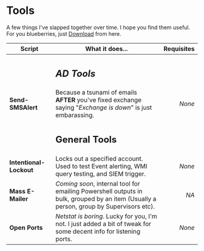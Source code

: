 # Tools
A few things I've slapped together over time.  I hope you find them useful.
For you blueberries, just [Download](https://github.com/BlueTeamNinja/Tools/archive/master.zip "The path to greatness")  from here.  

**Script** | What it does... | Requisites
---|---|---:
||<h2> *AD Tools* |
**Send-SMSAlert** | Because a tsunami of emails **AFTER** you've fixed exchange saying "*Exchange is down*" is just embarassing.  | *None*
||<h2> General Tools|
**Intentional-Lockout** |  Locks out a specified account.  Used to test Event alerting, WMI query testing, and SIEM trigger. | *None*
**Mass E-Mailer** | *Coming soon*, internal tool for emailing Powershell outputs in bulk, grouped by an item (Usually a person, group by Supervisors etc).  | *NA*
**Open Ports** | _Netstat is boring_.  Lucky for you, I'm not.  I just added a bit of tweak for some decent info for listening ports. | *None*
